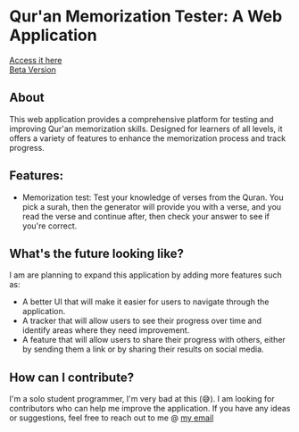 # Qur'an Memorization Tester: A Web Application
[Access it here](quran-test/index.html)  
[Beta Version](quran-test-beta/index.html)

## About
This web application provides a comprehensive platform for testing and improving Qur'an memorization skills.  Designed for learners of all levels, it offers a variety of features to enhance the memorization process and track progress.

## Features:
* Memorization test: Test your knowledge of verses from the Quran. You pick a surah, then the generator will provide you with a verse, and you read the verse and continue after, then check your answer to see if you're correct.

## What's the future looking like?
I am are planning to expand this application by adding more features such as:

* A better UI that will make it easier for users to navigate through the application.
* A tracker that will allow users to see their progress over time and identify areas where they need improvement.
* A feature that will allow users to share their progress with others, either by sending them a link or by sharing their results on social media.

## How can I contribute?
I'm a solo student programmer, I'm very bad at this (😅). I am looking for contributors who can help me improve the application.  If you have any ideas or suggestions, feel free to reach out to me @ [my email](abdelrahmanebed@gmail.com)












